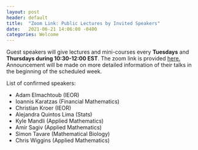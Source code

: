```yaml
---
layout: post
header: default
title:  "Zoom Link: Public Lectures by Invited Speakers"
date:   2021-06-21 14:06:00 -0400
categories: Welcome
---
```


Guest speakers will give lectures and mini-courses every **Tuesdays** and **Thursdays during 10:30-12:00 EST**. 
The zoom link is provided <a href="https://columbiauniversity.zoom.us/j/93079929576?pwd=K1d1WHFjempUcUNsWHZFNHlQc2N5UT09"> here. </a>
Announcement will be made on more detailed information of their talks in the beginning of the scheduled week.

List of confirmed speakers:
* Adam Elmachtoub (IEOR)
* Ioannis Karatzas (Financial Mathematics)
* Christian Kroer (IEOR)
* Alejandra Quintos Lima (Stats)
* Kyle Mandli (Applied Mathematics)
* Amir Sagiv (Applied Mathematics)
* Simon Tavare (Mathematical Biology)
* Chris Wiggins (Applied Mathematics)

   


